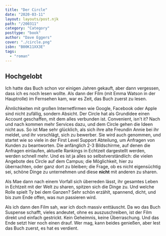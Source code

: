 ```yaml
---
title: "Der Circle"
date: "2020-03-11"
layout: layouts/post.njk
path: "/200311"
category: "Category"
posttype: "book"
author: "Dave Eggers"
cover: "./circle.png"
isbn: "B00K11XX3E"
tags:
  - "roman"
---
```

## Hochgelobt

Ich hatte das Buch schon vor einigen Jahren gekauft, aber dann vergessen, dass ich es noch lesen wollte. Als dann der Film (mit Emma Watson in der Hauptrolle) im Fernsehen kam, war es Zeit, das Buch zuerst zu lesen.

Ähnlichkeiten mit großen Internetfirmen wie Google, Facebook oder Apple sind nicht zufällig, sondern Absicht. Der Circle hat als Grundidee einen Account geschaffen, mit dem alles verbunden ist. Convenient, isn't it? Nach und nach kommen mehr Services dazu, und dem Circle gehen die Ideen nicht aus. So ist Mae sehr glücklich, als sich ihre alte Freundin Annie bei ihr meldet, und ihr vorschlägt, sich zu bewerber. Sie wird auch genommen, und startet wie so viele in der First Level Support Abteilung, um Anfragen von Kunden zu beantworten. Die anfänglich 2-3 Bildschirme, auf denen die Anfragen einlaufen, aktuelle Rankings in Echtzeit dargestellt werden, werden schnell mehr. Und es ist ja alles so selbstverständlich: die vielen Angebote des Circle auf dem Campus; die Möglichkeit, hier zu übernachten, oder ganz dort zu bleiben; die Frage, ob es nicht eigensüchtig sei, schöne Dinge zu unternehmen und diese **nicht** mit anderen zu sharen.

Als Mae dann nach einem Vorfall sich überreden lässt, ihr gesamtes Leben in Echtzeit mit der Welt zu sharen, spitzen sich die Dinge zu. Und welche Rolle spielt Ty bei dem Ganzen? Sehr schön erzählt, spannend, dicht, und bis zum Ende offen, was nun passieren wird.

Als ich dann den Film sah, war ich doch massiv enttäuscht. Da wo das Buch Suspense schafft, vieles andeutet, ohne es auszuschreiben, ist der Film direkt und einfach gestrickt. Kein Geheimnis, keine Überraschung. Und das Ende setzt hier noch einen drauf. Wer mag, kann beides genießen, aber lest das Buch zuerst, es hat es verdient.
